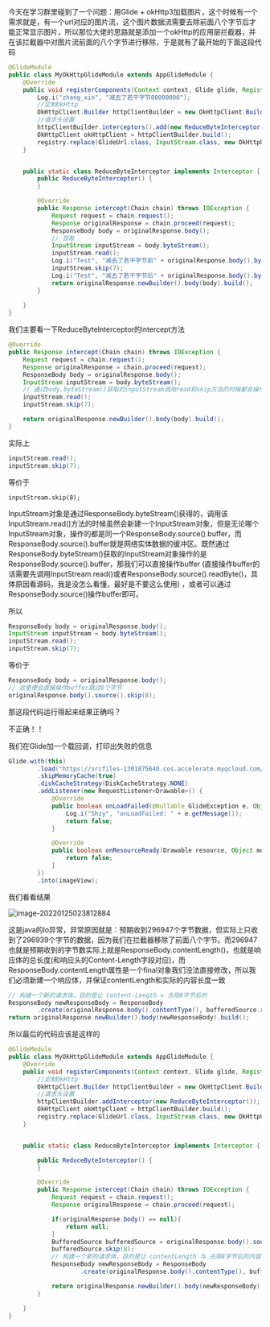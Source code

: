 

今天在学习群里碰到了一个问题：用Glide  + okHttp3加载图片，这个时候有一个需求就是，有一个url对应的图片流，这个图片数据流需要去除前面八个字节后才能正常显示图片，所以那位大佬的思路就是添加一个okHttp的应用层拦截器，并在该拦截器中对图片流前面的八个字节进行移除，于是就有了最开始的下面这段代码

```java
@GlideModule
public class MyOkHttpGlideModule extends AppGlideModule {
    @Override
    public void registerComponents(Context context, Glide glide, Registry registry) {
        Log.i("zhang_xin", "减去了若干字节00000000");
        //定制OkHttp
        OkHttpClient.Builder httpClientBuilder = new OkHttpClient.Builder();
        //请求头设置
        httpClientBuilder.interceptors().add(new ReduceByteInterceptor());
        OkHttpClient okHttpClient = httpClientBuilder.build();
        registry.replace(GlideUrl.class, InputStream.class, new OkHttpUrlLoader.Factory(okHttpClient));
    }


    public static class ReduceByteInterceptor implements Interceptor {
        public ReduceByteInterceptor() {
        }

        @Override
        public Response intercept(Chain chain) throws IOException {
            Request request = chain.request();
            Response originalResponse = chain.proceed(request);
            ResponseBody body = originalResponse.body();
            // 获取
            InputStream inputStream = body.byteStream();
            inputStream.read();
            Log.i("Test", "减去了若干字节前" + originalResponse.body().byteStream().getClass().getName());
            inputStream.skip(7);
            Log.i("Test", "减去了若干字节后" + originalResponse.body().byteStream().getClass().getName());
            return originalResponse.newBuilder().body(body).build();
        }
        
    }
}
```

我们主要看一下ReduceByteInterceptor的intercept方法

```java
@Override
public Response intercept(Chain chain) throws IOException {
    Request request = chain.request();
    Response originalResponse = chain.proceed(request);
    ResponseBody body = originalResponse.body();
    InputStream inputStream = body.byteStream();
    // 通过body.byteStream()获取的inputStream调用read和skip方法的时候都会操作body.source().buffer，具体原因看源码
    inputStream.read();
    inputStream.skip(7);

    return originalResponse.newBuilder().body(body).build();
}
```

实际上

```java
inputStream.read();
inputStream.skip(7);
```

等价于

```
inputStream.skip(8);
```

InputStream对象是通过ResponseBody.byteStream()获得的，调用该InputStream.read()方法的时候虽然会新建一个InputStream对象，但是无论哪个InputStream对象，操作的都是同一个ResponseBody.source().buffer，而ResponseBody.source().buffer就是网络实体数据的缓冲区。既然通过ResponseBody.byteStream()获取的InputStream对象操作的是ResponseBody.source().buffer，那我们可以直接操作buffer (直接操作buffer的话需要先调用InputStream.read()或者ResponseBody.source().readByte()，具体原因看源码，我是没怎么看懂，最好是不要这么使用) ，或者可以通过ResponseBody.source()操作buffer即可。

所以

```java
ResponseBody body = originalResponse.body();
InputStream inputStream = body.byteStream();
inputStream.read();
inputStream.skip(7);
```

等价于

```java
ResponseBody body = originalResponse.body();
// 这里便会直接操作buffer跳过8个字节
originalResponse.body().source().skip(8);
```





那这段代码运行得起来结果正确吗？

不正确！！

我们在Glide加一个载回调，打印出失败的信息

```java
Glide.with(this)
        .load("https://srcfiles-1301875640.cos.accelerate.myqcloud.com/movie/cn/yz/HKDOLL-014/HKDOLL-014.jpg")
        .skipMemoryCache(true)
        .diskCacheStrategy(DiskCacheStrategy.NONE)
        .addListener(new RequestListener<Drawable>() {
            @Override
            public boolean onLoadFailed(@Nullable GlideException e, Object model, Target<Drawable> target, boolean isFirstResource) {
                Log.i("Shzy", "onLoadFailed: " + e.getMessage());
                return false;
            }

            @Override
            public boolean onResourceReady(Drawable resource, Object model, Target<Drawable> target, DataSource dataSource, boolean isFirstResource) {
                return false;
            }
        })
        .into(imageView);
```

我们看看结果

![image-20220125023812884](C:\Users\asus\AppData\Roaming\Typora\typora-user-images\image-20220125023812884.png)

这是java的Io异常，异常原因就是：预期收到296947个字节数据，但实际上只收到了296939个字节的数据，因为我们在拦截器移除了前面八个字节。而296947也就是预期收到的字节数实际上就是ResponseBody.contentLength()，也就是响应体的总长度(和响应头的Content-Length字段对应)，而ResponseBody.contentLength属性是一个final对象我们没法直接修改，所以我们必须新建一个响应体，并保证contentLength和实际的内容长度一致

```java
// 构建一个新的请求体，目的是让 content-Length = 去除8字节后的
ResponseBody newResponseBody = ResponseBody
        .create(originalResponse.body().contentType(), bufferedSource.readByteArray());
return originalResponse.newBuilder().body(newResponseBody).build();
```



所以最后的代码应该是这样的

```java
@GlideModule
public class MyOkHttpGlideModule extends AppGlideModule {
    @Override
    public void registerComponents(Context context, Glide glide, Registry registry) {
        //定制OkHttp
        OkHttpClient.Builder httpClientBuilder = new OkHttpClient.Builder();
        //请求头设置
        httpClientBuilder.addInterceptor(new ReduceByteInterceptor());
        OkHttpClient okHttpClient = httpClientBuilder.build();
        registry.replace(GlideUrl.class, InputStream.class, new OkHttpUrlLoader.Factory(okHttpClient));
    }


    public static class ReduceByteInterceptor implements Interceptor {

        public ReduceByteInterceptor() {
        }

        @Override
        public Response intercept(Chain chain) throws IOException {
            Request request = chain.request();
            Response originalResponse = chain.proceed(request);

            if(originalResponse.body() == null){
                return null;
            }
            BufferedSource bufferedSource = originalResponse.body().source();
            bufferedSource.skip(8);
            // 构建一个新的请求体，目的是让 contentLength 与 去除8字节后的内容长度一致
            ResponseBody newResponseBody = ResponseBody
                    .create(originalResponse.body().contentType(), bufferedSource.readByteArray());

            return originalResponse.newBuilder().body(newResponseBody).build();
        }

    }
}
```

